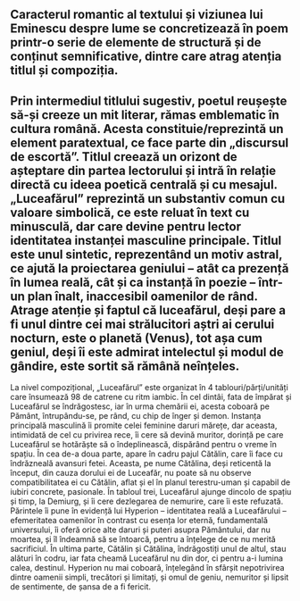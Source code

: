 Caracterul romantic al textului și viziunea lui Eminescu despre lume se concretizează în poem printr-o serie de elemente de structură și de conținut semnificative, dintre care atrag atenția titlul și compoziția.
---
Prin intermediul titlului sugestiv, poetul reușește să-și creeze un mit literar, rămas emblematic în cultura română. Acesta constituie/reprezintă un element paratextual, ce face parte din „discursul de escortă”. Titlul creează un orizont de așteptare din partea lectorului și intră în relație directă cu ideea poetică centrală și cu mesajul. „Luceafărul” reprezintă un substantiv comun cu valoare simbolică, ce este reluat în text cu minusculă, dar care devine pentru lector identitatea instanței masculine principale. Titlul este unul sintetic, reprezentând un motiv astral, ce ajută la proiectarea geniului – atât ca prezență în lumea reală, cât și ca instanță în poezie – într-un plan înalt, inaccesibil oamenilor de rând. Atrage atenție și faptul că luceafărul, deși pare a fi unul dintre cei mai strălucitori aștri ai cerului nocturn, este o planetă (Venus), tot așa cum geniul, deși îi este admirat intelectul și modul de gândire, este sortit să rămână neînțeles.
---
La nivel compozițional, „Luceafărul” este organizat în 4 tablouri/părți/unități care însumează 98 de catrene cu ritm iambic. În cel dintâi, fata de împărat și Luceafărul se îndrăgostesc, iar în urma chemării ei, acesta coboară pe Pământ, întrupându-se, pe rând, cu chip de înger și demon. Instanța principală masculină îi promite celei feminine daruri mărețe, dar aceasta, intimidată de cel cu privirea rece, îi cere să devină muritor, dorință pe care Luceafărul se hotărăște să o îndeplinească, dispărând pentru o vreme în spațiu. În cea de-a doua parte, apare în cadru pajul Cătălin, care îi face cu îndrăzneală avansuri fetei. Aceasta, pe nume Cătălina, deși reticentă la început, din cauza dorului ei de Luceafăr, nu poate să nu observe compatibilitatea ei cu Cătălin, aflat și el în planul terestru-uman și capabil de iubiri concrete, pasionale. În tabloul trei, Luceafărul ajunge dincolo de spațiu și timp, la Demiurg, și îi cere dezlegarea de nemurire, care îi este refuzată. Părintele îi pune în evidență lui Hyperion – identitatea reală a Luceafărului – efemeritatea oamenilor în contrast cu esența lor eternă, fundamentală universului, îi oferă orice alte daruri și puteri asupra Pământului, dar nu moartea, și îl îndeamnă să se întoarcă, pentru a înțelege de ce nu merită sacrificiul. În ultima parte, Cătălin și Cătălina, îndrăgostiți unul de altul, stau alături în codru, iar fata cheamă Luceafărul nu din dor, ci pentru a-i lumina calea, destinul. Hyperion nu mai coboară, înțelegând în sfârșit nepotrivirea dintre oamenii simpli, trecători și limitați, și omul de geniu, nemuritor și lipsit de sentimente, de șansa de a fi fericit.
